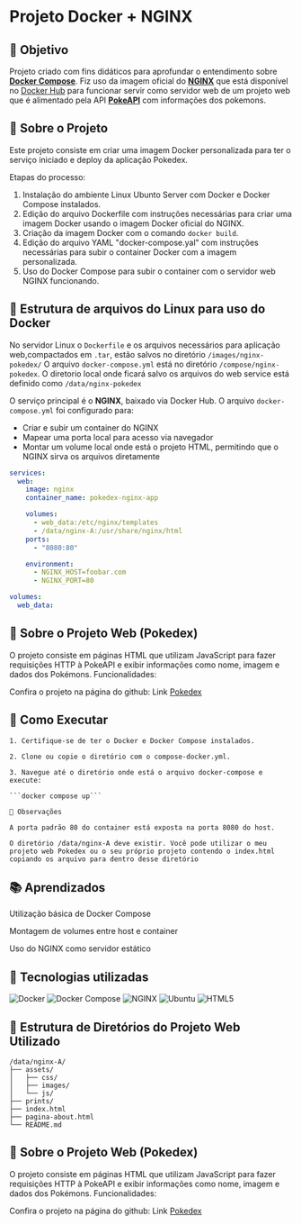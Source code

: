 # Projeto Docker + NGINX

## 📌 Objetivo

Projeto criado com fins didáticos para aprofundar o entendimento sobre [**Docker Compose**](https://docs.docker.com/compose/). Fiz uso da imagem oficial do [**NGINX**](https://hub.docker.com/_/nginx) que está disponível no [Docker Hub](https://hub.docker.com/) para funcionar servir como servidor web de um projeto web que é alimentado pela API [**PokeAPI**](https://pokeapi.co/) com informações dos pokemons.

## 🧠 Sobre o Projeto

Este projeto consiste em criar uma imagem Docker personalizada para ter o serviço iniciado e deploy da aplicação Pokedex.

Etapas do processo:

1. Instalação do ambiente Linux Ubunto Server com Docker e Docker Compose instalados.
2. Edição do arquivo Dockerfile com instruções necessárias para criar uma imagem Docker usando o imagem Docker oficial do NGINX.
3. Criação da imagem Docker com o comando ```docker build```.
4. Edição do arquivo YAML "docker-compose.yal" com instruções necessárias para subir o container Docker com a imagem personalizada.
5. Uso do Docker Compose para subir o container com o servidor web NGINX funcionando.

## 🐳 Estrutura de arquivos do Linux para uso do Docker

No servidor Linux o `Dockerfile` e os arquivos necessários para aplicação web,compactados em `.tar`, estão salvos no diretório `/images/nginx-pokedex/`
O arquivo `docker-compose.yml` está no diretório `/compose/nginx-pokedex`.
O diretorio local onde ficará salvo os arquivos do web service está definido como `/data/nginx-pokedex`




O serviço principal é o **NGINX**, baixado via Docker Hub. O arquivo `docker-compose.yml` foi configurado para:

- Criar e subir um container do NGINX
- Mapear uma porta local para acesso via navegador
- Montar um volume local onde está o projeto HTML, permitindo que o NGINX sirva os arquivos diretamente

```yaml
services:
  web:
    image: nginx
    container_name: pokedex-nginx-app

    volumes:
      - web_data:/etc/nginx/templates
      - /data/nginx-A:/usr/share/nginx/html
    ports:
      - "8080:80"

    environment:
      - NGINX_HOST=foobar.com
      - NGINX_PORT=80

volumes:
  web_data:
```



   
## 🧠 Sobre o Projeto Web (Pokedex)

O projeto consiste em páginas HTML que utilizam JavaScript para fazer requisições HTTP à PokeAPI e exibir informações como nome, imagem e dados dos Pokémons.
Funcionalidades:

Confira o projeto na página do github: Link [Pokedex](https://github.com/rgr147/pokedex)


## 🚀 Como Executar

    1. Certifique-se de ter o Docker e Docker Compose instalados.

    2. Clone ou copie o diretório com o compose-docker.yml.

    3. Navegue até o diretório onde está o arquivo docker-compose e execute:

    ```docker compose up```

    📝 Observações

    A porta padrão 80 do container está exposta na porta 8080 do host.

    O diretório /data/nginx-A deve existir. Você pode utilizar o meu projeto web Pokedex ou o seu próprio projeto contendo o index.html copiando os arquivo para dentro desse diretório

## 📚 Aprendizados

 Utilização básica de Docker Compose

 Montagem de volumes entre host e container

 Uso do NGINX como servidor estático

## 📌 Tecnologias utilizadas

![Docker](https://img.shields.io/badge/Docker-2CA5E0?style=for-the-badge&logo=docker&logoColor=white)  ![Docker Compose](https://img.shields.io/badge/Docker%20Compose-2496ED?style=for-the-badge&logo=docker&logoColor=white)  ![NGINX](https://img.shields.io/badge/Nginx-009639?style=for-the-badge&logo=nginx&logoColor=white)  ![Ubuntu](https://img.shields.io/badge/Ubuntu-E95420?style=for-the-badge&logo=ubuntu&logoColor=white)  ![HTML5](https://img.shields.io/badge/html5-%23E34F26.svg?style=for-the-badge&logo=html5&logoColor=white)

 ## 📁 Estrutura de Diretórios do Projeto Web Utilizado
```
/data/nginx-A/
├── assets/
│   ├── css/
│   ├── images/
│   └── js/
├── prints/
├── index.html
├── pagina-about.html
└── README.md
```

## 🧠 Sobre o Projeto Web (Pokedex)

O projeto consiste em páginas HTML que utilizam JavaScript para fazer requisições HTTP à PokeAPI e exibir informações como nome, imagem e dados dos Pokémons.
Funcionalidades:

Confira o projeto na página do github: Link [Pokedex](https://github.com/rgr147/pokedex)

